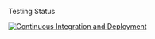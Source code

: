 Testing Status

[![Continuous Integration and Deployment](https://github.com/ffrankozz/net-cicd/actions/workflows/cicd.yaml/badge.svg)](https://github.com/ffrankozz/net-cicd/actions/workflows/cicd.yaml)
